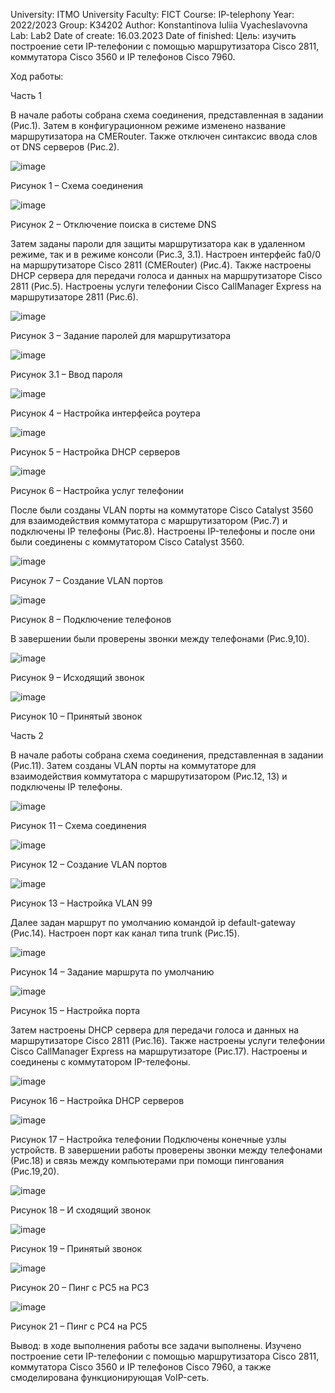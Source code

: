 University: ITMO University
Faculty: FICT
Course: IP-telephony
Year: 2022/2023
Group: K34202
Author: Konstantinova Iuliia Vyacheslavovna
Lab: Lab2
Date of create: 16.03.2023
Date of finished:
Цель: изучить построение сети IP-телефонии с помощью маршрутизатора Cisco 2811, коммутатора Cisco 3560 и IP телефонов Cisco 7960.

Ход работы:

Часть 1

В начале работы собрана схема соединения, представленная в задании (Рис.1). Затем в конфигурационном режиме изменено название маршрутизатора на CMERouter. Также отключен синтаксис ввода слов от DNS серверов (Рис.2).
 
![image](https://user-images.githubusercontent.com/90499135/226295793-bd6d473b-bd78-45a9-afe7-977950ee45aa.png)

Рисунок 1 – Схема соединения
 
![image](https://user-images.githubusercontent.com/90499135/226295845-8cfce242-95d3-41b8-a954-c6c5cbf8c64e.png)

Рисунок 2 – Отключение поиска в системе DNS

Затем заданы пароли для защиты маршрутизатора как в удаленном режиме, так и в режиме консоли (Рис.3, 3.1). Настроен интерфейс fa0/0 на маршрутизаторе Cisco 2811 (CMERouter) (Рис.4). Также настроены DHCP сервера для передачи голоса и данных на маршрутизаторе Cisco 2811 (Рис.5). Настроены услуги телефонии Cisco CallManager Express на маршрутизаторе 2811 (Рис.6).
 
![image](https://user-images.githubusercontent.com/90499135/226295955-589ca457-a66a-4291-a82d-fd57aa549e33.png)

Рисунок 3 – Задание паролей для маршрутизатора

![image](https://user-images.githubusercontent.com/90499135/226296462-c72f9991-04f5-4886-893f-1a172e349a35.png)

Рисунок 3.1 – Ввод пароля
 
![image](https://user-images.githubusercontent.com/90499135/226296505-ce8ec520-f61c-4a3e-abc6-6f2c46d5eb37.png)

Рисунок 4 – Настройка интерфейса роутера
 
![image](https://user-images.githubusercontent.com/90499135/226296577-9bbba76a-496d-42bb-9b03-9bc5358f6ddd.png)

Рисунок 5 – Настройка DHCP серверов
 
![image](https://user-images.githubusercontent.com/90499135/226296612-e56ea139-9775-4c07-b0be-dd4179972350.png)

Рисунок 6 – Настройка услуг телефонии

После были созданы VLAN порты на коммутаторе Cisco Catalyst 3560 для взаимодействия коммутатора с маршрутизатором (Рис.7) и подключены IP телефоны (Рис.8). Настроены IP-телефоны и после они были соединены с коммутатором Cisco Catalyst 3560.
 
![image](https://user-images.githubusercontent.com/90499135/226296671-5de9bde7-ffec-433d-92f8-69059edb14cb.png)

Рисунок 7 – Создание VLAN портов
 
![image](https://user-images.githubusercontent.com/90499135/226296709-4bde5ff4-652c-44b0-9229-7f8f8fa9c60a.png)

Рисунок 8 – Подключение телефонов

В завершении были проверены звонки между телефонами (Рис.9,10).
 
![image](https://user-images.githubusercontent.com/90499135/226296769-d91ae38b-f601-4225-8cf7-d3866b0a0297.png)

Рисунок 9 – Исходящий звонок
 
![image](https://user-images.githubusercontent.com/90499135/226296797-d854e8e9-fb2f-4e48-92b4-23d0f3aa81a0.png)

Рисунок 10 – Принятый звонок

Часть 2

В начале работы собрана схема соединения, представленная в задании (Рис.11). Затем созданы VLAN порты на коммутаторе для взаимодействия коммутатора с маршрутизатором (Рис.12, 13) и подключены IP телефоны.
 
![image](https://user-images.githubusercontent.com/90499135/226296887-b28e3dcc-6cc5-4bab-a0d9-131d1cffc32f.png)

Рисунок 11 – Схема соединения
 
![image](https://user-images.githubusercontent.com/90499135/226296941-408177a5-67cd-4a39-874f-d531ff34c6eb.png)

Рисунок 12 – Создание VLAN портов
 
![image](https://user-images.githubusercontent.com/90499135/226296999-f753ebac-e595-4b84-8918-84c6816ecfcd.png)

Рисунок 13 – Настройка VLAN 99

Далее задан маршрут по умолчанию командой ip default-gateway (Рис.14). Настроен порт как канал типа trunk (Рис.15).
 
![image](https://user-images.githubusercontent.com/90499135/226297052-c048faf2-0bcc-41a5-9b33-7471f3170376.png)

Рисунок 14 – Задание маршрута по умолчанию
 
![image](https://user-images.githubusercontent.com/90499135/226297086-f47f5725-6528-4724-bd18-9c5befb4fdc3.png)

Рисунок 15 – Настройка порта

Затем настроены DHCP сервера для передачи голоса и данных на маршрутизаторе Cisco 2811 (Рис.16). Также настроены услуги телефонии Cisco CallManager Express на маршрутизаторе (Рис.17). Настроены и соединены с коммутатором IP-телефоны.
 
![image](https://user-images.githubusercontent.com/90499135/226297145-53c47273-c9a6-496b-895c-f09eef1c7003.png)

Рисунок 16 – Настройка DHCP серверов
 
![image](https://user-images.githubusercontent.com/90499135/226297180-84fe1768-6fc5-4e64-bfa2-476b88ba1f99.png)

Рисунок 17 – Настройка телефонии
Подключены конечные узлы устройств. В завершении работы проверены звонки между телефонами (Рис.18) и связь между компьютерами при помощи  пингования (Рис.19,20).
 
![image](https://user-images.githubusercontent.com/90499135/226297226-84dfe5a7-eb4b-4564-a903-6d61cc1b9e3c.png)

Рисунок 18 – И сходящий звонок
 
![image](https://user-images.githubusercontent.com/90499135/226297258-10c1a61f-b496-4f28-9467-160514c4c323.png)

Рисунок 19 – Принятый звонок
 
![image](https://user-images.githubusercontent.com/90499135/226297312-b0c6d935-d91c-446a-8e40-71eedcf74aec.png)

Рисунок 20 – Пинг с PC5 на PC3

![image](https://user-images.githubusercontent.com/90499135/226297365-0146f9d7-6dcc-4593-9ccf-ccd615041f70.png)

Рисунок 21 – Пинг с PC4 на PC5

Вывод: в ходе выполнения работы все задачи выполнены. Изучено построение сети IP-телефонии с помощью маршрутизатора Cisco 2811, коммутатора Cisco 3560 и IP телефонов Cisco 7960, а также смоделирована функционирующая VoIP-сеть.
